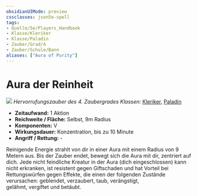 ```yaml
---
obsidianUIMode: preview
cssclasses: json5e-spell
tags:
- Quelle/5e/Players_Handbook
- Klasse/Kleriker
- Klasse/Paladin
- Zauber/Grad/4
- Zauber/Schule/Bann
aliases: ["Aura of Purity"]
---
```

# Aura der Reinheit
![](../../../99%20-%20Setup/Files/Bildersammlung/Symbolik/Bannzauber.webp#token)
*Hervorrufungszauber des 4. Zaubergrades*
*Klassen:* [Kleriker](../Charakteroptionen/Klassen/Kleriker.md), [Paladin](../Charakteroptionen/Klassen/Paladin.md)

- **Zeitaufwand:** 1 Aktion
- **Reichweite / Fläche:** Selbst, 9m Radius
- **Komponenten:** V
- **Wirkungsdauer:** Konzentration, bis zu 10 Minute
- **Angriff / Rettung:** -

Reinigende Energie strahlt von dir in einer Aura mit einem Radius von 9 Metern aus. Bis der Zauber endet, bewegt sich die Aura mit dir, zentriert auf dich. Jede nicht feindliche Kreatur in der Aura (dich eingeschlossen) kann nicht erkranken, ist resistent gegen Giftschaden und hat Vorteil bei Rettungswürfen gegen Effekte, die einen der folgenden Zustände verursachen: geblendet, verzaubert, taub, verängstigt, gelähmt, vergiftet und betäubt.